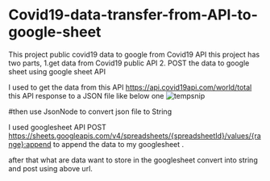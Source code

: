 # Covid19-data-transfer-from-API-to-google-sheet
This project public covid19 data to google from Covid19 API
this project has two parts,
      1.get data from Covid19 public API
      2. POST the data to google sheet using google sheet API

I used to get the data from this API https://api.covid19api.com/world/total 
   this API response to a JSON file like below one
   ![tempsnip](https://user-images.githubusercontent.com/77588716/139216455-11f9c9d4-08a8-40be-b938-32baa008fbd4.png)


#then use JsonNode to convert json file to String 

I used googlesheet API POST https://sheets.googleapis.com/v4/spreadsheets/{spreadsheetId}/values/{range}:append  to append the data to my googlesheet .

after that what are data want to store in the googlesheet convert into string and post using above url.

